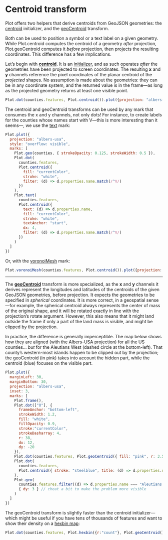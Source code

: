 # Centroid transform

Plot offers two helpers that derive centroids from GeoJSON geometries: the [centroid](https://github.com/observablehq/plot/blob/main/README.md#plotcentroidoptions) initializer, and the [geoCentroid](https://github.com/observablehq/plot/blob/main/README.md#plotgeocentroidoptions) transform.

Both can be used to position a symbol or a text label on a given geometry. While Plot.centroid computes the centroid of a geometry _after_ projection, Plot.geoCentroid computes it _before_ projection, then projects the resulting coordinates. This difference has a few implications.

Let’s begin with [**centroid**](https://github.com/observablehq/plot/blob/main/README.md#plotcentroidoptions). It is an [initializer](https://github.com/observablehq/plot/blob/main/README.md#initializers), and as such operates _after_ the geometries have been projected to screen coordinates. The resulting **x** and **y** channels reference the pixel coordinates of the planar centroid of the _projected_ shapes. No assumption is made about the geometries: they can be in any coordinate system, and the returned value is in the frame—as long as the projected geometry returns at least one visible point.

<!-- counties = FileAttachment("countyShapes.json").json() -->

```js
Plot.dot(counties.features, Plot.centroid()).plot({projection: "albers-usa"})
```

The centroid and geoCentroid transforms can be used by any mark that consumes the x and y channels, not only dots! For instance, to create labels for the counties whose names start with V—this is more interesting than it seems—, we use the [text](../marks/text.md) mark:

```js
Plot.plot({
  projection: "albers-usa",
  style: "overflow: visible",
  marks: [
    Plot.geo(counties, { strokeOpacity: 0.125, strokeWidth: 0.5 }),
    Plot.dot(
      counties.features,
      Plot.centroid({
        fill: "currentColor",
        stroke: "white",
        filter: (d) => d.properties.name.match(/^V/)
      })
    ),
    Plot.text(
      counties.features,
      Plot.centroid({
        text: (d) => d.properties.name,
        fill: "currentColor",
        stroke: "white",
        textAnchor: "start",
        dx: 4,
        filter: (d) => d.properties.name.match(/^V/)
      })
    )
  ]
})
```

Or, with the [voronoiMesh](../marks/delaunay.md) mark:

```js
Plot.voronoiMesh(counties.features, Plot.centroid()).plot({projection: "albers"})
```

---

The **[geoCentroid](https://github.com/observablehq/plot/blob/main/README.md#plotgeocentroidoptions)** transform is more specialized, as the **x** and **y** channels it derives represent the longitudes and latitudes of the centroids of the given GeoJSON geometries, before projection. It expects the geometries to be specified in _spherical_ coordinates. It is more correct, in a geospatial sense—for example, the spherical centroid always represents the center of mass of the original shape, and it will be rotated exactly in line with the projection’s rotate argument. However, this also means that it might land outside the frame if only a part of the land mass is visible, and might be clipped by the projection.

In practice, the difference is generally imperceptible. The map below shows how they are aligned (with the Albers-USA projection) for all the US counties… _but_ for the Aleutians West (dashed circle at the bottom-left). That county’s western-most islands happen to be clipped out by the projection; the geoCentroid (in pink) takes into account the hidden part, while the centroid (blue) focuses on the visible part.

```js
Plot.plot({
  marginLeft: 30,
  marginBottom: 30,
  projection: "albers-usa",
  inset: 3,
  marks: [
    Plot.frame(),
    Plot.dot(["O"], {
      frameAnchor: "bottom-left",
      strokeWidth: 1.2,
      fill: "white",
      fillOpacity: 0.9,
      stroke:"currentColor",
      strokeDasharray: 4,
      r: 38,
      dx: 12,
      dy: -20
    }),
    Plot.dot(counties.features, Plot.geoCentroid({ fill: "pink", r: 3.5 })),
    Plot.dot(
      counties.features,
      Plot.centroid({ stroke: "steelblue", title: (d) => d.properties.name })
    ),
    Plot.geo(
      counties.features.filter((d) => d.properties.name === "Aleutians West"),
      { dy: 3 } // cheat a bit to make the problem more visible
    )
  ]
})
```

The geoCentroid transform is slightly faster than the centroid initializer—which might be useful if you have tens of thousands of features and want to show their density on a [hexbin map](https://observablehq.com/@observablehq/plot-mapping):

```js
Plot.dot(counties.features, Plot.hexbin({r:"count"}, Plot.geoCentroid())).plot({projection: "albers"})
```
